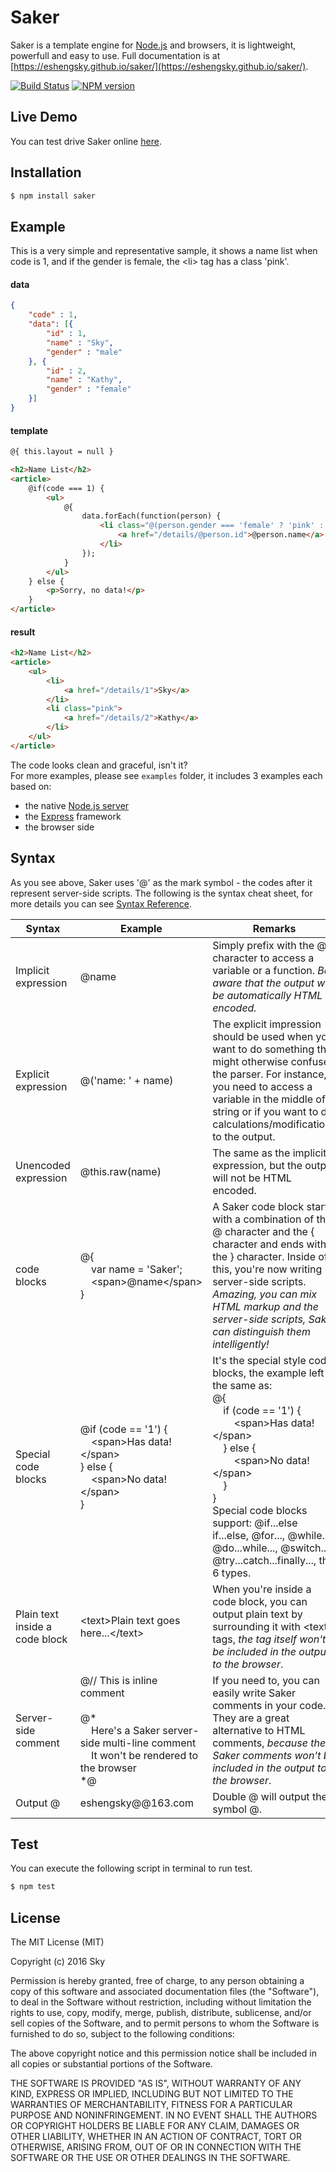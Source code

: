# Saker
Saker is a template engine for [Node.js](https://nodejs.org) and browsers, it is lightweight, powerfull and easy to use.
Full documentation is at [https://eshengsky.github.io/saker/](https://eshengsky.github.io/saker/).

[![Build Status](https://travis-ci.org/eshengsky/saker.svg?branch=master)](https://travis-ci.org/eshengsky/saker)
[![NPM version](https://img.shields.io/npm/v/saker.svg?style=flat)](https://www.npmjs.com/package/saker)

## Live Demo
You can test drive Saker online [here](https://eshengsky.github.io/saker/live-demo.html).

## Installation

```bash
$ npm install saker
```

## Example

This is a very simple and representative sample, it shows a name list when code is 1, and if the gender is female, the &lt;li&gt; tag has a class 'pink'.

#### data

```json
{
    "code" : 1,
    "data": [{
        "id" : 1,
        "name" : "Sky",
        "gender" : "male"
    }, {
        "id" : 2,
        "name" : "Kathy",
        "gender" : "female"
    }]
}
```

#### template

```html
@{ this.layout = null }

<h2>Name List</h2>
<article>
    @if(code === 1) {
        <ul>
            @{
                data.forEach(function(person) {
                    <li class="@(person.gender === 'female' ? 'pink' : '')">
                        <a href="/details/@person.id">@person.name</a>
                    </li>
                });
            }
        </ul>
    } else {
        <p>Sorry, no data!</p>
    }
</article>
```

#### result

```html
<h2>Name List</h2>
<article>
    <ul>
        <li>
            <a href="/details/1">Sky</a>
        </li>
        <li class="pink">
            <a href="/details/2">Kathy</a>
        </li>
    </ul>
</article>
```

The code looks clean and graceful, isn't it?  
For more examples, please see `examples` folder, it includes 3 examples each based on: 
* the native [Node.js server](https://nodejs.org/dist/latest-v6.x/docs/api/http.html)
* the [Express](http://expressjs.com/) framework
* the browser side

## Syntax

As you see above, Saker uses '@' as the mark symbol - the codes after it represent server-side scripts.
The following is the syntax cheat sheet, for more details you can see [Syntax Reference](https://eshengsky.github.io/saker/syntax.html).

|Syntax                         |Example   |Remarks|
|-------------------------------|----------|-------|
|Implicit expression            |@name|Simply prefix with the @ character to access a variable or a function. *Be aware that the output will be automatically HTML encoded.*|
|Explicit expression            |@('name: ' + name)|The explicit impression should be used when you want to do something that might otherwise confuse the parser. For instance, if you need to access a variable in the middle of a string or if you want to do calculations/modifications to the output.|
|Unencoded expression           |@this.raw(name)|The same as the implicit expression, but the output will not be HTML encoded.|
|code blocks                    |@{<br>&nbsp;&nbsp;&nbsp;&nbsp;var name = 'Saker'; <br>&nbsp;&nbsp;&nbsp;&nbsp;&lt;span&gt;@name&lt;/span&gt;<br>}|A Saker code block starts with a combination of the @ character and the { character and ends with the } character. Inside of this, you're now writing server-side scripts. *Amazing, you can mix HTML markup and the server-side scripts, Saker can distinguish them intelligently!*|
|Special code blocks            |@if (code == '1') {<br>&nbsp;&nbsp;&nbsp;&nbsp;&lt;span&gt;Has data!&lt;/span&gt;<br>} else {<br>&nbsp;&nbsp;&nbsp;&nbsp;&lt;span&gt;No data!&lt;/span&gt;<br>}|It's the special style code blocks, the example left is the same as:<br>@{<br>&nbsp;&nbsp;&nbsp;&nbsp;if (code == '1') {<br>&nbsp;&nbsp;&nbsp;&nbsp;&nbsp;&nbsp;&nbsp;&nbsp;&lt;span&gt;Has data!&lt;/span&gt;<br>&nbsp;&nbsp;&nbsp;&nbsp;} else {<br>&nbsp;&nbsp;&nbsp;&nbsp;&nbsp;&nbsp;&nbsp;&nbsp;&lt;span&gt;No data!&lt;/span&gt;<br>&nbsp;&nbsp;&nbsp;&nbsp;}<br>}<br>Special code blocks support: @if...else if...else, @for..., @while..., @do...while..., @switch..., @try...catch...finally..., the 6 types.|
|Plain text inside a code block |&lt;text&gt;Plain text goes here...&lt;/text&gt;|When you're inside a code block, you can output plain text by surrounding it with &lt;text&gt; tags, *the tag itself won't be included in the output to the browser*.|
|Server-side comment            |@// This is inline comment<br><br>@* <br>&nbsp;&nbsp;&nbsp;&nbsp;Here's a Saker server-side multi-line comment<br>&nbsp;&nbsp;&nbsp;&nbsp;It won't be rendered to the browser<br> *@|If you need to, you can easily write Saker comments in your code. They are a great alternative to HTML comments, *because the Saker comments won't be included in the output to the browser*.|
|Output @                       |eshengsky@@163.com|Double @ will output the symbol @.|

## Test

You can execute the following script in terminal to run test.
```bash
$ npm test
```

## License
The MIT License (MIT)

Copyright (c) 2016 Sky

Permission is hereby granted, free of charge, to any person obtaining a copy of this software and associated documentation files (the "Software"), to deal in the Software without restriction, including without limitation the rights to use, copy, modify, merge, publish, distribute, sublicense, and/or sell copies of the Software, and to permit persons to whom the Software is furnished to do so, subject to the following conditions:

The above copyright notice and this permission notice shall be included in all copies or substantial portions of the Software.

THE SOFTWARE IS PROVIDED "AS IS", WITHOUT WARRANTY OF ANY KIND, EXPRESS OR IMPLIED, INCLUDING BUT NOT LIMITED TO THE WARRANTIES OF MERCHANTABILITY, FITNESS FOR A PARTICULAR PURPOSE AND NONINFRINGEMENT. IN NO EVENT SHALL THE AUTHORS OR COPYRIGHT HOLDERS BE LIABLE FOR ANY CLAIM, DAMAGES OR OTHER LIABILITY, WHETHER IN AN ACTION OF CONTRACT, TORT OR OTHERWISE, ARISING FROM, OUT OF OR IN CONNECTION WITH THE SOFTWARE OR THE USE OR OTHER DEALINGS IN THE SOFTWARE.
